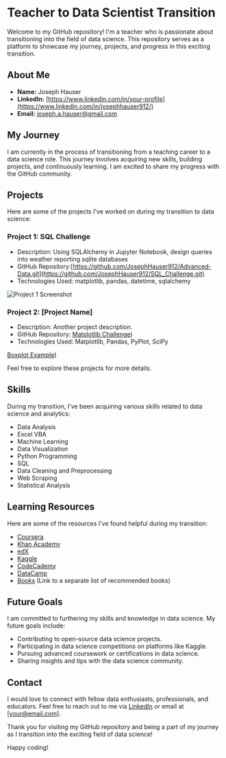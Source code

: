 # Teacher to Data Scientist Transition

Welcome to my GitHub repository! I'm a teacher who is passionate about transitioning into the field of data science. This repository serves as a platform to showcase my journey, projects, and progress in this exciting transition.

## About Me

- **Name:** Joseph Hauser
- **LinkedIn:** [https://www.linkedin.com/in/your-profile](https://www.linkedin.com/in/josephhauser912/)
- **Email:** [joseph.a.hauser@gmail.com](mailto:joseph.a.hauser@gmail.com)

## My Journey

I am currently in the process of transitioning from a teaching career to a data science role. This journey involves acquiring new skills, building projects, and continuously learning. I am excited to share my progress with the GitHub community.

## Projects

Here are some of the projects I've worked on during my transition to data science:

### Project 1: SQL Challenge

- Description: Using SQLAlchemy in Jupyter Notebook, design queries into weather reporting sqlite databases
- GitHub Repository:[https://github.com/JosephHauser912/Advanced-Data.git](https://github.com/JosephHauser912/SQL_Challenge.git)
- Technologies Used: matplotlib, pandas, datetime, sqlalchemy

![Project 1 Screenshot](https://github.com/JosephHauser912/JosephHauser912/assets/67341300/54ff5d31-358e-40dc-99fe-a5a816238b18)


### Project 2: [Project Name]

- Description: Another project description.
- GitHub Repository: [Matplotlib Challenge](https://github.com/JosephHauser912/Matplotlib-Challenge.git))
- Technologies Used: Matplotlib, Pandas, PyPlot, SciPy

[Boxplot Example](https://github.com/JosephHauser912/Matplotlib-Challenge/blob/953edb493299ce9c0a0638152474fa24aef1953b/Final_Tumor_Vol.png))

Feel free to explore these projects for more details.

## Skills

During my transition, I've been acquiring various skills related to data science and analytics:

- Data Analysis
- Excel VBA
- Machine Learning
- Data Visualization
- Python Programming
- SQL
- Data Cleaning and Preprocessing
- Web Scraping
- Statistical Analysis

## Learning Resources

Here are some of the resources I've found helpful during my transition:

- [Coursera](https://www.coursera.org/)
- [Khan Academy](https://www.khanacademy.com)
- [edX](https://www.edx.org/)
- [Kaggle](https://www.kaggle.com/)
- [CodeCademy](https://www.codecademy.com)
- [DataCamp](https://www.datacamp.com/)
- [Books](books.md) (Link to a separate list of recommended books)

## Future Goals

I am committed to furthering my skills and knowledge in data science. My future goals include:

- Contributing to open-source data science projects.
- Participating in data science competitions on platforms like Kaggle.
- Pursuing advanced coursework or certifications in data science.
- Sharing insights and tips with the data science community.

## Contact

I would love to connect with fellow data enthusiasts, professionals, and educators. Feel free to reach out to me via [LinkedIn](https://www.linkedin.com/in/your-profile) or email at [your@email.com].

Thank you for visiting my GitHub repository and being a part of my journey as I transition into the exciting field of data science!

Happy coding!
